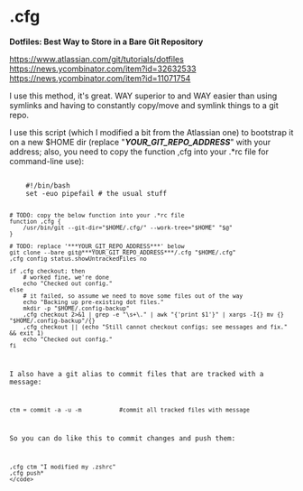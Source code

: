 # .cfg
<b>Dotfiles: Best Way to Store in a Bare Git Repository</b>

https://www.atlassian.com/git/tutorials/dotfiles
https://news.ycombinator.com/item?id=32632533
https://news.ycombinator.com/item?id=11071754

I use this method, it's great. WAY superior to and WAY easier than using symlinks and having to constantly copy/move and symlink things to a git repo.

I use this script (which I modified a bit from the Atlassian one) to bootstrap it on a new $HOME dir (replace "***YOUR_GIT_REPO_ADDRESS***" with your address; also, you need to copy the function ,cfg into your .*rc file for command-line use):

<code>
    #!/bin/bash
    set -euo pipefail # the usual stuff

    # TODO: copy the below function into your .*rc file
    function ,cfg {
        /usr/bin/git --git-dir="$HOME/.cfg/" --work-tree="$HOME" "$@"
    }

    # TODO: replace '***YOUR_GIT_REPO_ADDRESS***' below
    git clone --bare git@***YOUR_GIT_REPO_ADDRESS***/.cfg "$HOME/.cfg"
    ,cfg config status.showUntrackedFiles no

    if ,cfg checkout; then
        # worked fine, we're done
        echo "Checked out config."
    else
        # it failed, so assume we need to move some files out of the way
        echo "Backing up pre-existing dot files."
        mkdir -p "$HOME/.config-backup"
        ,cfg checkout 2>&1 | grep -e "\s+\." | awk "{'print $1'}" | xargs -I{} mv {} "$HOME/.config-backup"/{}
        ,cfg checkout || (echo "Still cannot checkout configs; see messages and fix." && exit 1)
        echo "Checked out config."
    fi

I also have a git alias to commit files that are tracked with a message:

    ctm = commit -a -u -m           #commit all tracked files with message

So you can do like this to commit changes and push them:

    ,cfg ctm "I modified my .zshrc"
    ,cfg push*
    </code>
